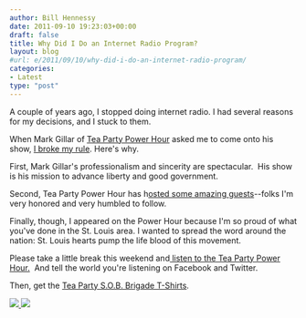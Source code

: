 ```yaml
---
author: Bill Hennessy
date: 2011-09-10 19:23:03+00:00
draft: false
title: Why Did I Do an Internet Radio Program?
layout: blog
#url: e/2011/09/10/why-did-i-do-an-internet-radio-program/
categories:
- Latest
type: "post"
---
```


A couple of years ago, I stopped doing internet radio. I had several reasons for my decisions, and I stuck to them.

When Mark Gillar of [Tea Party Power Hour](https://www.teapartypowerhour.com/index.html) asked me to come onto his show, [I broke my rule](https://www.blogtalkradio.com/markgillar/2011/09/10/outstand-tea-party-leaders). Here's why.

First, Mark Gillar's professionalism and sincerity are spectacular.  His show is his mission to advance liberty and good government.

Second, Tea Party Power Hour has h[osted some amazing guests](https://www.teapartypowerhour.com/pastguests.html)--folks I'm very honored and very humbled to follow.

Finally, though, I appeared on the Power Hour because I'm so proud of what you've done in the St. Louis area. I wanted to spread the word around the nation: St. Louis hearts pump the life blood of this movement.

Please take a little break this weekend and[ listen to the Tea Party Power Hour.](https://www.blogtalkradio.com/markgillar/2011/09/10/outstand-tea-party-leaders)  And tell the world you're listening on Facebook and Twitter.

Then, get the [Tea Party S.O.B. Brigade T-Shirts](https://stlouisteaparty.com/s-o-b-brigade-store/).

[![](https://19015-hennessysview.hennessysview.com/wp-content/uploads/2011/09/181429141-300x243.png)
](https://stlouisteaparty.com/s-o-b-brigade-store/#ecwid:category=1568611&mode=product&product=6482763)[![](https://19015-hennessysview.hennessysview.com/wp-content/uploads/2011/09/181715021-300x187.jpg)
](https://stlouisteaparty.com/s-o-b-brigade-store/#ecwid:category=1568611&mode=product&product=6492976)

